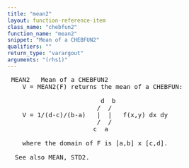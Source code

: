 ```yaml
---
title: "mean2"
layout: function-reference-item
class_name: "chebfun2"
function_name: "mean2"
snippet: "Mean of a CHEBFUN2"
qualifiers: ""
return_type: "varargout"
arguments: "(rhs1)"
---
```


<pre class="help-text"> MEAN2   Mean of a CHEBFUN2
    V = MEAN2(F) returns the mean of a CHEBFUN: 
  
                         d  b
                        /  /   
    V = 1/(d-c)/(b-a)   |  |   f(x,y) dx dy 
                        /  /
                       c  a
  
  	where the domain of F is [a,b] x [c,d]. 
 
  See also MEAN, STD2.
</pre>